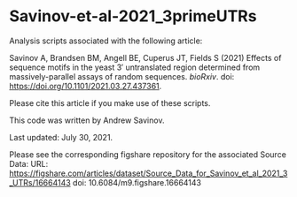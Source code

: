 # Savinov-et-al-2021_3primeUTRs

Analysis scripts associated with the following article: 

Savinov A, Brandsen BM, Angell BE, Cuperus JT, Fields S (2021) Effects of sequence motifs in the yeast 3′ untranslated region determined from massively-parallel assays of random sequences. *bioRxiv*. doi: https://doi.org/10.1101/2021.03.27.437361.

Please cite this article if you make use of these scripts.

This code was written by Andrew Savinov.

Last updated: July 30, 2021.

Please see the corresponding figshare repository for the associated Source Data: 
URL: https://figshare.com/articles/dataset/Source_Data_for_Savinov_et_al_2021_3_UTRs/16664143
doi: 10.6084/m9.figshare.16664143
